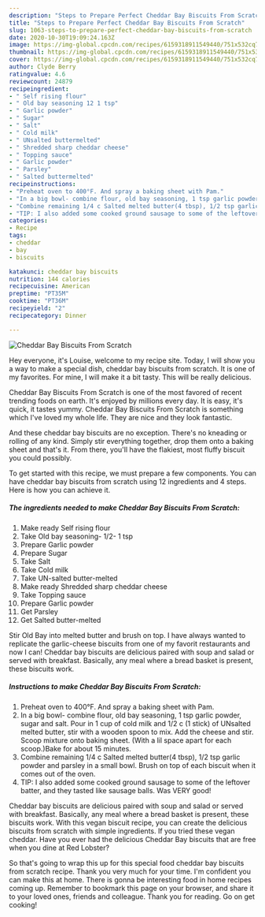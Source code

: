 ```yaml
---
description: "Steps to Prepare Perfect Cheddar Bay Biscuits From Scratch"
title: "Steps to Prepare Perfect Cheddar Bay Biscuits From Scratch"
slug: 1063-steps-to-prepare-perfect-cheddar-bay-biscuits-from-scratch
date: 2020-10-30T19:09:24.163Z
image: https://img-global.cpcdn.com/recipes/6159318911549440/751x532cq70/cheddar-bay-biscuits-from-scratch-recipe-main-photo.jpg
thumbnail: https://img-global.cpcdn.com/recipes/6159318911549440/751x532cq70/cheddar-bay-biscuits-from-scratch-recipe-main-photo.jpg
cover: https://img-global.cpcdn.com/recipes/6159318911549440/751x532cq70/cheddar-bay-biscuits-from-scratch-recipe-main-photo.jpg
author: Clyde Berry
ratingvalue: 4.6
reviewcount: 24879
recipeingredient:
- " Self rising flour"
- " Old bay seasoning 12 1 tsp"
- " Garlic powder"
- " Sugar"
- " Salt"
- " Cold milk"
- " UNsalted buttermelted"
- " Shredded sharp cheddar cheese"
- " Topping sauce"
- " Garlic powder"
- " Parsley"
- " Salted buttermelted"
recipeinstructions:
- "Preheat oven to 400°F. And spray a baking sheet with Pam."
- "In a big bowl- combine flour, old bay seasoning, 1 tsp garlic powder, sugar and salt. Pour in 1 cup of cold milk and 1/2 c (1 stick) of UNsalted melted butter, stir with a wooden spoon to mix. Add the cheese and stir. Scoop mixture onto baking sheet. (With a lil space apart for each scoop.)Bake for about 15 minutes."
- "Combine remaining 1/4 c Salted melted butter(4 tbsp), 1/2 tsp garlic powder and parsley in a small bowl. Brush on top of each biscuit when it comes out of the oven."
- "TIP: I also added some cooked ground sausage to some of the leftover batter, and they tasted like sausage balls. Was VERY good!"
categories:
- Recipe
tags:
- cheddar
- bay
- biscuits

katakunci: cheddar bay biscuits 
nutrition: 144 calories
recipecuisine: American
preptime: "PT35M"
cooktime: "PT36M"
recipeyield: "2"
recipecategory: Dinner

---
```



![Cheddar Bay Biscuits From Scratch](https://img-global.cpcdn.com/recipes/6159318911549440/751x532cq70/cheddar-bay-biscuits-from-scratch-recipe-main-photo.jpg)

Hey everyone, it's Louise, welcome to my recipe site. Today, I will show you a way to make a special dish, cheddar bay biscuits from scratch. It is one of my favorites. For mine, I will make it a bit tasty. This will be really delicious.

Cheddar Bay Biscuits From Scratch is one of the most favored of recent trending foods on earth. It's enjoyed by millions every day. It is easy, it's quick, it tastes yummy. Cheddar Bay Biscuits From Scratch is something which I've loved my whole life. They are nice and they look fantastic.

And these cheddar bay biscuits are no exception. There&#39;s no kneading or rolling of any kind. Simply stir everything together, drop them onto a baking sheet and that&#39;s it. From there, you&#39;ll have the flakiest, most fluffy biscuit you could possibly.


To get started with this recipe, we must prepare a few components. You can have cheddar bay biscuits from scratch using 12 ingredients and 4 steps. Here is how you can achieve it.

<!--inarticleads1-->

##### The ingredients needed to make Cheddar Bay Biscuits From Scratch:

1. Make ready  Self rising flour
1. Take  Old bay seasoning- 1/2- 1 tsp
1. Prepare  Garlic powder
1. Prepare  Sugar
1. Take  Salt
1. Take  Cold milk
1. Take  UN-salted butter-melted
1. Make ready  Shredded sharp cheddar cheese
1. Take  Topping sauce
1. Prepare  Garlic powder
1. Get  Parsley
1. Get  Salted butter-melted


Stir Old Bay into melted butter and brush on top. I have always wanted to replicate the garlic-cheese biscuits from one of my favorit restaurants and now I can! Cheddar bay biscuits are delicious paired with soup and salad or served with breakfast. Basically, any meal where a bread basket is present, these biscuits work. 

<!--inarticleads2-->

##### Instructions to make Cheddar Bay Biscuits From Scratch:

1. Preheat oven to 400°F. And spray a baking sheet with Pam.
1. In a big bowl- combine flour, old bay seasoning, 1 tsp garlic powder, sugar and salt. Pour in 1 cup of cold milk and 1/2 c (1 stick) of UNsalted melted butter, stir with a wooden spoon to mix. Add the cheese and stir. Scoop mixture onto baking sheet. (With a lil space apart for each scoop.)Bake for about 15 minutes.
1. Combine remaining 1/4 c Salted melted butter(4 tbsp), 1/2 tsp garlic powder and parsley in a small bowl. Brush on top of each biscuit when it comes out of the oven.
1. TIP: I also added some cooked ground sausage to some of the leftover batter, and they tasted like sausage balls. Was VERY good!


Cheddar bay biscuits are delicious paired with soup and salad or served with breakfast. Basically, any meal where a bread basket is present, these biscuits work. With this vegan biscuit recipe, you can create the delicious biscuits from scratch with simple ingredients. If you tried these vegan cheddar. Have you ever had the delicious Cheddar Bay biscuits that are free when you dine at Red Lobster? 

So that's going to wrap this up for this special food cheddar bay biscuits from scratch recipe. Thank you very much for your time. I'm confident you can make this at home. There is gonna be interesting food in home recipes coming up. Remember to bookmark this page on your browser, and share it to your loved ones, friends and colleague. Thank you for reading. Go on get cooking!
